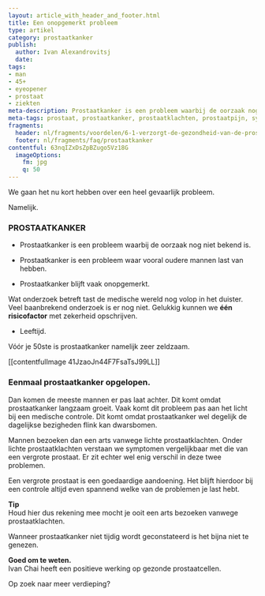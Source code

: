 ```yaml
---
layout: article_with_header_and_footer.html
title: Een onopgemerkt probleem
type: artikel
category: prostaatkanker
publish:
  author: Ivan Alexandrovitsj
  date:
tags:
- man
- 45+
- eyeopener
- prostaat
- ziekten
meta-description: Prostaatkanker is een probleem waarbij de oorzaak nog niet bekend is. We kunnen echter één risicofactor met zekerheid vaststellen. Benieuwd naar de inzichten?
meta-tags: prostaat, prostaatkanker, prostaatklachten, prostaatpijn, symtomen prostaat kanker, psa
fragments:
  header: nl/fragments/voordelen/6-1-verzorgt-de-gezondheid-van-de-prostaat
  footer: nl/fragments/faq/prostaatkanker
contentful: 63nqIZxDsZpBZugo5Vz18G
  imageOptions:
    fm: jpg
    q: 50
---
```

We gaan het nu kort hebben over een heel gevaarlijk probleem. 

Namelijk.

### PROSTAATKANKER

* Prostaatkanker is een probleem waarbij de oorzaak nog niet bekend is. 

* Prostaatkanker is een probleem waar vooral oudere mannen last van hebben. 

* Prostaatkanker blijft vaak onopgemerkt. 

Wat onderzoek betreft tast de medische wereld nog volop in het duister. Veel baanbrekend onderzoek is er nog niet. Gelukkig kunnen we **één risicofactor** met zekerheid opschrijven.

* Leeftijd. 

Vóór je 50ste is prostaatkanker namelijk zeer zeldzaam. 

[[contentfulImage 41JzaoJn44F7FsaTsJ99LL]]

### Eenmaal prostaatkanker opgelopen.

Dan komen de meeste mannen er pas laat achter. Dit komt omdat prostaatkanker langzaam groeit. Vaak komt dit probleem pas aan het licht bij een medische controle. Dit komt omdat prostaatkanker wel degelijk de dagelijkse bezigheden flink kan dwarsbomen. 

Mannen bezoeken dan een arts vanwege lichte prostaatklachten. Onder lichte prostaatklachten verstaan we symptomen vergelijkbaar met die van een vergrote prostaat. Er zit echter wel enig verschil in deze twee problemen. 

Een vergrote prostaat is een goedaardige aandoening. Het blijft hierdoor bij een controle altijd even spannend welke van de problemen je last hebt. 

**Tip** <br>
Houd hier dus rekening mee mocht je ooit een arts bezoeken vanwege prostaatklachten. 

Wanneer prostaatkanker niet tijdig wordt geconstateerd is het bijna niet te genezen. 

**Goed om te weten.** <br>
Ivan Chai heeft een positieve werking op gezonde prostaatcellen.

Op zoek naar meer verdieping? 
